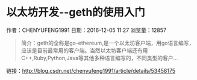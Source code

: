 # 以太坊开发--geth的使用入门
作者：CHENYUFENG1991
日期：2016-12-05 11:27
浏览量：12857
> 简介：geth的全称是go-ethereum,是一个以太坊客户端，用go语言编写，应该是目前最常用的客户端。当然以太坊客户端还有用C++,Ruby,Python,Java等其他多种语言编写的，不同类型的客户...

 链接：http://blog.csdn.net/chenyufeng1991/article/details/53458175
